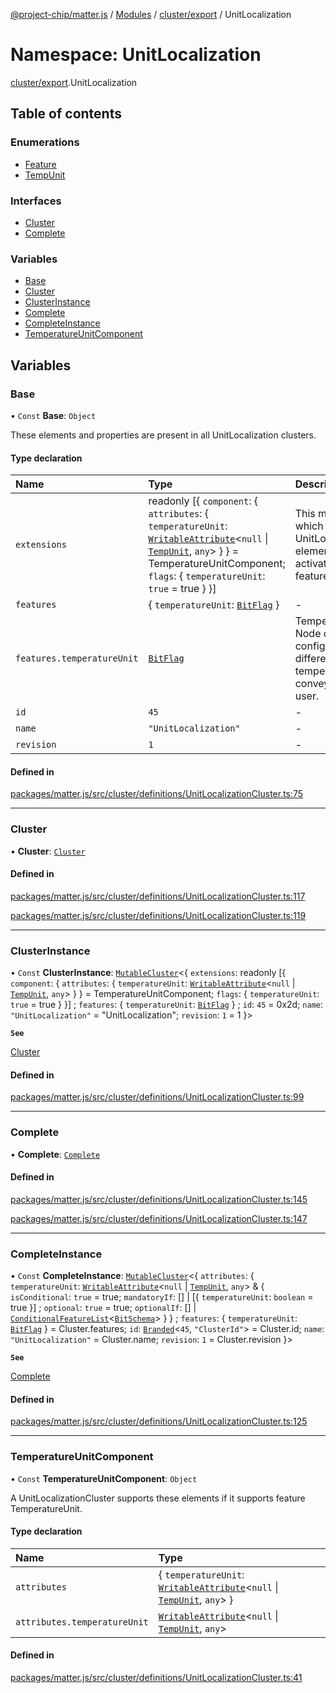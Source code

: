 [@project-chip/matter.js](../README.md) / [Modules](../modules.md) / [cluster/export](cluster_export.md) / UnitLocalization

# Namespace: UnitLocalization

[cluster/export](cluster_export.md).UnitLocalization

## Table of contents

### Enumerations

- [Feature](../enums/cluster_export.UnitLocalization.Feature.md)
- [TempUnit](../enums/cluster_export.UnitLocalization.TempUnit.md)

### Interfaces

- [Cluster](../interfaces/cluster_export.UnitLocalization.Cluster.md)
- [Complete](../interfaces/cluster_export.UnitLocalization.Complete.md)

### Variables

- [Base](cluster_export.UnitLocalization.md#base)
- [Cluster](cluster_export.UnitLocalization.md#cluster)
- [ClusterInstance](cluster_export.UnitLocalization.md#clusterinstance)
- [Complete](cluster_export.UnitLocalization.md#complete)
- [CompleteInstance](cluster_export.UnitLocalization.md#completeinstance)
- [TemperatureUnitComponent](cluster_export.UnitLocalization.md#temperatureunitcomponent)

## Variables

### Base

• `Const` **Base**: `Object`

These elements and properties are present in all UnitLocalization clusters.

#### Type declaration

| Name | Type | Description |
| :------ | :------ | :------ |
| `extensions` | readonly [\{ `component`: \{ `attributes`: \{ `temperatureUnit`: [`WritableAttribute`](../interfaces/cluster_export.WritableAttribute.md)\<``null`` \| [`TempUnit`](../enums/cluster_export.UnitLocalization.TempUnit.md), `any`\>  }  } = TemperatureUnitComponent; `flags`: \{ `temperatureUnit`: ``true`` = true }  }] | This metadata controls which UnitLocalizationCluster elements matter.js activates for specific feature combinations. |
| `features` | \{ `temperatureUnit`: [`BitFlag`](schema_export.md#bitflag)  } | - |
| `features.temperatureUnit` | [`BitFlag`](schema_export.md#bitflag) | TemperatureUnit The Node can be configured to use different units of temperature when conveying values to a user. |
| `id` | ``45`` | - |
| `name` | ``"UnitLocalization"`` | - |
| `revision` | ``1`` | - |

#### Defined in

[packages/matter.js/src/cluster/definitions/UnitLocalizationCluster.ts:75](https://github.com/project-chip/matter.js/blob/904d0c9b952b91f28a21803759c5e5c66ee4d272/packages/matter.js/src/cluster/definitions/UnitLocalizationCluster.ts#L75)

___

### Cluster

• **Cluster**: [`Cluster`](../interfaces/cluster_export.UnitLocalization.Cluster.md)

#### Defined in

[packages/matter.js/src/cluster/definitions/UnitLocalizationCluster.ts:117](https://github.com/project-chip/matter.js/blob/904d0c9b952b91f28a21803759c5e5c66ee4d272/packages/matter.js/src/cluster/definitions/UnitLocalizationCluster.ts#L117)

[packages/matter.js/src/cluster/definitions/UnitLocalizationCluster.ts:119](https://github.com/project-chip/matter.js/blob/904d0c9b952b91f28a21803759c5e5c66ee4d272/packages/matter.js/src/cluster/definitions/UnitLocalizationCluster.ts#L119)

___

### ClusterInstance

• `Const` **ClusterInstance**: [`MutableCluster`](../interfaces/cluster_export.MutableCluster-1.md)\<\{ `extensions`: readonly [\{ `component`: \{ `attributes`: \{ `temperatureUnit`: [`WritableAttribute`](../interfaces/cluster_export.WritableAttribute.md)\<``null`` \| [`TempUnit`](../enums/cluster_export.UnitLocalization.TempUnit.md), `any`\>  }  } = TemperatureUnitComponent; `flags`: \{ `temperatureUnit`: ``true`` = true }  }] ; `features`: \{ `temperatureUnit`: [`BitFlag`](schema_export.md#bitflag)  } ; `id`: ``45`` = 0x2d; `name`: ``"UnitLocalization"`` = "UnitLocalization"; `revision`: ``1`` = 1 }\>

**`See`**

[Cluster](cluster_export.UnitLocalization.md#cluster)

#### Defined in

[packages/matter.js/src/cluster/definitions/UnitLocalizationCluster.ts:99](https://github.com/project-chip/matter.js/blob/904d0c9b952b91f28a21803759c5e5c66ee4d272/packages/matter.js/src/cluster/definitions/UnitLocalizationCluster.ts#L99)

___

### Complete

• **Complete**: [`Complete`](../interfaces/cluster_export.UnitLocalization.Complete.md)

#### Defined in

[packages/matter.js/src/cluster/definitions/UnitLocalizationCluster.ts:145](https://github.com/project-chip/matter.js/blob/904d0c9b952b91f28a21803759c5e5c66ee4d272/packages/matter.js/src/cluster/definitions/UnitLocalizationCluster.ts#L145)

[packages/matter.js/src/cluster/definitions/UnitLocalizationCluster.ts:147](https://github.com/project-chip/matter.js/blob/904d0c9b952b91f28a21803759c5e5c66ee4d272/packages/matter.js/src/cluster/definitions/UnitLocalizationCluster.ts#L147)

___

### CompleteInstance

• `Const` **CompleteInstance**: [`MutableCluster`](../interfaces/cluster_export.MutableCluster-1.md)\<\{ `attributes`: \{ `temperatureUnit`: [`WritableAttribute`](../interfaces/cluster_export.WritableAttribute.md)\<``null`` \| [`TempUnit`](../enums/cluster_export.UnitLocalization.TempUnit.md), `any`\> & \{ `isConditional`: ``true`` = true; `mandatoryIf`: [] \| [\{ `temperatureUnit`: `boolean` = true }] ; `optional`: ``true`` = true; `optionalIf`: [] \| [`ConditionalFeatureList`](cluster_export.md#conditionalfeaturelist)\<[`BitSchema`](schema_export.md#bitschema)\>  }  } ; `features`: \{ `temperatureUnit`: [`BitFlag`](schema_export.md#bitflag)  } = Cluster.features; `id`: [`Branded`](util_export.md#branded)\<``45``, ``"ClusterId"``\> = Cluster.id; `name`: ``"UnitLocalization"`` = Cluster.name; `revision`: ``1`` = Cluster.revision }\>

**`See`**

[Complete](cluster_export.UnitLocalization.md#complete)

#### Defined in

[packages/matter.js/src/cluster/definitions/UnitLocalizationCluster.ts:125](https://github.com/project-chip/matter.js/blob/904d0c9b952b91f28a21803759c5e5c66ee4d272/packages/matter.js/src/cluster/definitions/UnitLocalizationCluster.ts#L125)

___

### TemperatureUnitComponent

• `Const` **TemperatureUnitComponent**: `Object`

A UnitLocalizationCluster supports these elements if it supports feature TemperatureUnit.

#### Type declaration

| Name | Type |
| :------ | :------ |
| `attributes` | \{ `temperatureUnit`: [`WritableAttribute`](../interfaces/cluster_export.WritableAttribute.md)\<``null`` \| [`TempUnit`](../enums/cluster_export.UnitLocalization.TempUnit.md), `any`\>  } |
| `attributes.temperatureUnit` | [`WritableAttribute`](../interfaces/cluster_export.WritableAttribute.md)\<``null`` \| [`TempUnit`](../enums/cluster_export.UnitLocalization.TempUnit.md), `any`\> |

#### Defined in

[packages/matter.js/src/cluster/definitions/UnitLocalizationCluster.ts:41](https://github.com/project-chip/matter.js/blob/904d0c9b952b91f28a21803759c5e5c66ee4d272/packages/matter.js/src/cluster/definitions/UnitLocalizationCluster.ts#L41)
